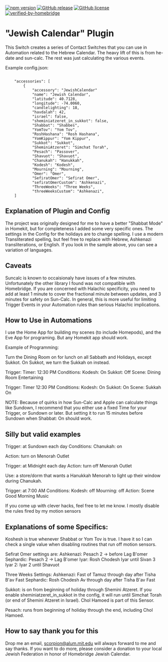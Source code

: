 [![npm version](https://badge.fury.io/js/homebridge-jewish-calendar.svg)](https://badge.fury.io/js/homebridge-jewish-calendar)
[![GitHub release](https://img.shields.io/github/release/scorpionmit01/homebridge-jewish-calendar.svg)](https://GitHub.com/scorpionmit01/homebridge-jewish-calendar/releases/)
[![GitHub license](https://img.shields.io/github/license/scorpionmit01/homebridge-jewish-calendar.svg)](https://github.com/scorpionmit01/homebridge-jewish-calendar/blob/master/LICENSE)
[![verified-by-homebridge](https://badgen.net/badge/homebridge/verified/purple)](https://github.com/homebridge/homebridge/wiki/Verified-Plugins)

# "Jewish Calendar" Plugin

This Switch creates a series of Contact Switches that you can use in Automation related to the Hebrew Calendar. The heavy lift of this is from he-date and sun-calc. The rest was just calculating the various events.


Example config.json:

```

    "accessories": [
        {
            "accessory": "JewishCalendar"
            "name": "Jewish Calendar",
            "latitude": 40.7128,
            "longitude": -74.0060,
            "candlelighting": 18,
            "havdalah": 42,
            "israel": false,
            "sheminiatzeret_in_sukkot": false,
            "Shabbat": "Shabbes",
            "YomTov": "Yom Tov",
            "RoshHashana": "Rosh Hashana",
            "YomKippur": "Yom Kippur",
            "Sukkot": "Sukkot",
            "SheminiAtzeret": "Simchat Torah",
            "Pesach": "Passover",
            "Shavuot": "Shavuot",
            "Chanukah": "Hanukkah",
            "Kodesh": "Kodesh",
            "Mourning": "Mourning",
            "Omer": "Omer",
            "SefiratOmer": "Sefirat Omer",
            "sefiratOmerCustom": "Ashkenazi",
            "ThreeWeeks": "Three Weeks",
            "threeWeeksCustom": "Ashkenazi",
    ]

```

## Explanation of Plugin and Config

The project was originally designed for me to have a better "Shabbat Mode" in Homekit, but for completeness I added some very specific ones. The settings in the Config for the holidays are to change spelling. I use a modern Transliterated spelling, but feel free to replace with Hebrew, Ashkenazi transliterations, or English. If you look in the sample above, you can see a variation of languages.

## Caveats

Suncalc is known to occaisionaly have issues of a few minutes. Unfortunately the other library I found was not compatible with Homebridge. If you are concerned with Halachic specificity, you need to add at least 1 minute to cover the fractional minute between updates, and 3 minutes for safety on Sun-Calc. In general, this is more useful for limiting Trigger Events in your Automation rules than serious Halachic implications.

## How to Use in Automations

I use the Home App for building my scenes (to include Homepods), and the Eve App for programing. But any Homekit app should work.

Example of Programming:

Turn the Dining Room on for lunch on all Sabbath and Holidays, except Sukkot. On Sukkot, we turn the Sukkah on instead.

Trigger: Timer: 12:30 PM
Conditions:
  Kodesh: On
  Sukkot: Off
Scene: Dining Room Entertaining

Trigger: Timer 12:30 PM
Conditions:
  Kodesh: On
  Sukkot: On
Scene: Sukkah On

NOTE: Because of quirks in how Sun-Calc and Apple can calculate things like Sundown, I recommend that you either use a fixed Time for your Trigger, or Sundown or later. But setting it to run 15 minutes before Sundown when Shabbat: On should work.

## Silly but valid examples

Trigger: at Sundown each day
Conditions: Chanukah: on

Action: turn on Menorah Outlet

Trigger: at Midnight each day
Action: turn off Menorah Outlet

Use: a store/dorm that wants a Hanukkah Menorah to light up their window during Chanukah.


Trigger: at 7:00 AM
Conditions: Kodesh: off
            Mourning: off
Action: Scene Good Morning Music

If you come up with clever hacks, feel free to let me know. I mostly disable the rules fired by my motion sensors

## Explanations of some Specifics:

Koshesh is true whenever Shabbat or Yom Tov is true. I have it so I can check a single value when disabling routines that run off motion sensors.

Sefirat Omer settings are:
  Ashkenazi: Pesach 2 -> before Lag B'omer
  Sephardic: Pesach 2 -> Lag B'omer
  Iyar: Rosh Chodesh Iyar until Sivan 3
  Iyar 2: Iyar 2 until Shavuot

Three Weeks Settings:
  Ashkenazi: Fast of Tamuz through day after Tisha B'av Fast
  Sephardic: Rosh Chodesh Av through day after Tisha B'av Fast

Sukkot: is on from beginning of holiday through Shemini Atzeret. If you enable sheminiatzeret_in_sukkot in the config, it will run until Simchat Torah (or end of Shemini Atzeret in Israel). Chol Hamoed is part of this Sensor.

Pesach: runs from beginning of holiday through the end, including Chol Hamoed.

## How to say thank you for this

Drop me an email, scorpion@alum.mit.edu will always forward to me and say thanks. If you want to do more, please consider a donation to your local Jewish Federation in honor of Homebridge Jewish Calendar.

